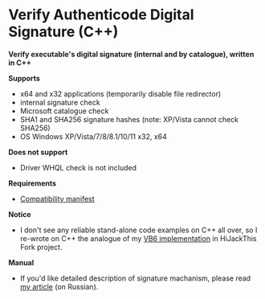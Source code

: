 # Verify Authenticode Digital Signature (C++)
**Verify executable's digital signature (internal and by catalogue), written in C++**

**Supports**
 - x64 and x32 applications (temporarily disable file redirector)
 - internal signature check
 - Microsoft catalogue check
 - SHA1 and SHA256 signature hashes (note: XP/Vista cannot check SHA256)
 - OS Windows XP/Vista/7/8/8.1/10/11 x32, x64
 
**Does not support**
 - Driver WHQL check is not included

**Requirements**
 - [Compatibility manifest](https://learn.microsoft.com/en-us/windows/win32/sysinfo/targeting-your-application-at-windows-8-1)

**Notice**
 - I don't see any reliable stand-alone code examples on C++ all over, so I re-wrote on C++ the analogue of my [VB6 implementation](https://github.com/dragokas/hijackthis/blob/devel/src/modVerifyDigiSign.bas#L1050) in HiJackThis Fork project.

**Manual**
 - If you'd like detailed description of signature machanism, please read [my article](https://www.cyberforum.ru/visual-basic/thread1978422.html) (on Russian).
